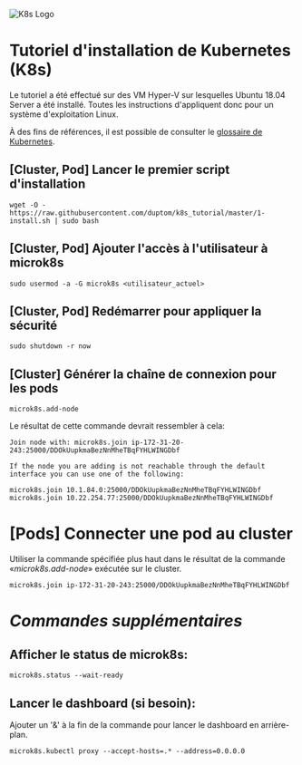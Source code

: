 ![K8s Logo](https://lucasvidelaine.files.wordpress.com/2018/01/kubernetes3.png?w=250)

# Tutoriel d'installation de Kubernetes (K8s)

Le tutoriel a été effectué sur des VM Hyper-V sur lesquelles Ubuntu 18.04 Server a été installé. Toutes les instructions d'appliquent donc pour un système d'exploitation Linux.

À des fins de références, il est possible de consulter le [glossaire de Kubernetes](https://kubernetes.io/docs/reference/glossary/?fundamental=true).

## [**Cluster, Pod**] Lancer le premier script d'installation
	wget -O - https://raw.githubusercontent.com/duptom/k8s_tutorial/master/1-install.sh | sudo bash

## [**Cluster, Pod**] Ajouter l'accès à l'utilisateur à microk8s
	sudo usermod -a -G microk8s <utilisateur_actuel>

## **[**Cluster, Pod**]** Redémarrer pour appliquer la sécurité
	sudo shutdown -r now

## [**Cluster**] Générer la chaîne de connexion pour les pods
	microk8s.add-node
Le résultat de cette commande devrait ressembler à cela:
	
	Join node with: microk8s.join ip-172-31-20-243:25000/DDOkUupkmaBezNnMheTBqFYHLWINGDbf

	If the node you are adding is not reachable through the default
	interface you can use one of the following:

	microk8s.join 10.1.84.0:25000/DDOkUupkmaBezNnMheTBqFYHLWINGDbf
	microk8s.join 10.22.254.77:25000/DDOkUupkmaBezNnMheTBqFYHLWINGDbf

# [**Pods**] Connecter une pod au cluster
Utiliser la commande spécifiée plus haut dans le résultat de la commande «*microk8s.add-node*» exécutée sur le cluster.

	microk8s.join ip-172-31-20-243:25000/DDOkUupkmaBezNnMheTBqFYHLWINGDbf


# *Commandes supplémentaires*
## Afficher le status de microk8s:
	microk8s.status --wait-ready

## Lancer le dashboard (si besoin):
Ajouter un '&' à la fin de la commande pour lancer le dashboard en arrière-plan.

	microk8s.kubectl proxy --accept-hosts=.* --address=0.0.0.0